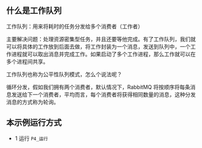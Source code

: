 ## 什么是工作队列

工作队列：用来将耗时的任务分发给多个消费者（工作者）

主要解决问题：处理资源密集型任务，并且还要等他完成。有了工作队列，我们就可以将具体的工作放到后面去做，将工作封装为一个消息，发送到队列中，一个工作进程就可以取出消息并完成工作。如果启动了多个工作进程，那么工作就可以在多个进程间共享。

工作队列也称为公平性队列模式，怎么个说法呢？

循环分发，假如我们拥有两个消费者，默认情况下，RabbitMQ 将按顺序将每条消息发送给下一个消费者，平均而言，每个消费者将获得相同数量的消息，这种分发消息的方式称为轮询。


## 本示例运行方式
* 1 运行 `P4_运行`
